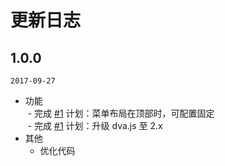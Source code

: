 # 更新日志

## 1.0.0

`2017-09-27`      

- 功能     
  - 完成 [#1](https://github.com/huzzbuzz/bear-admin/issues/1) 计划：菜单布局在顶部时，可配置固定         
  - 完成 [#1](https://github.com/huzzbuzz/bear-admin/issues/1) 计划：升级 dva.js 至 2.x    
- 其他        
  - 优化代码
